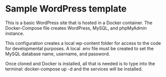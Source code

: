 # Sample WordPress template

This is a basic WordPress site that is hosted in a Docker container. The Docker-Compose file creates WordPress, MySQL, and phpMyAdmin instance.

This configuration creates a local wp-content folder for access to the code for developmental purposes. A local .env file must be created to set the MySQL database name, username, and password.

Once cloned and Docker is installed, all that is needed is to type into the terminal:
  docker-compose up -d 
and the services will be installed.
